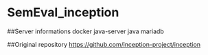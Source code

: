 # SemEval_inception

##Server informations 
docker
java-server
java
mariadb

##Original repository
https://github.com/inception-project/inception


